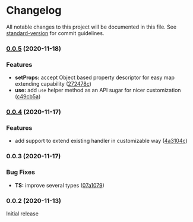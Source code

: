 # Changelog

All notable changes to this project will be documented in this file. See [standard-version](https://github.com/conventional-changelog/standard-version) for commit guidelines.

### [0.0.5](https://github.com/wintercounter/transformed/compare/v0.0.4...v0.0.5) (2020-11-18)


### Features

* **setProps:** accept Object based property descriptor for easy map extending capability ([272478c](https://github.com/wintercounter/transformed/commit/272478c74ea32bfcc7e2c795014a40a2cdeef9fa))
* **use:** add `use` helper method as an API sugar for nicer customization ([c49cb5a](https://github.com/wintercounter/transformed/commit/c49cb5a80939ba443f1097f28f16ddc89a53d536))

### [0.0.4](https://github.com/wintercounter/transformed/compare/v0.0.3...v0.0.4) (2020-11-17)


### Features

* add support to extend existing handler in customizable way ([4a3104c](https://github.com/wintercounter/transformed/commit/4a3104cf52d40cf3baaac628206eca64990c79b5))

### 0.0.3 (2020-11-17)

### Bug Fixes

-   **TS:** improve several types ([07a1079](https://github.com/wintercounter/transformed/commit/07a1079f445a55280d0bf9aa8df10c56c0e52b37))

### 0.0.2 (2020-11-13)

Initial release
